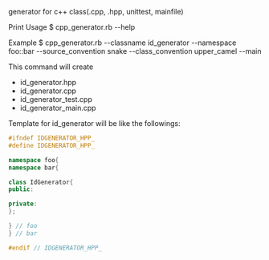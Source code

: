 generator for c++ class(.cpp, .hpp, unittest, mainfile)

Print Usage
$ cpp_generator.rb --help

Example
$ cpp_generator.rb  --classname id_generator --namespace foo::bar --source_convention snake --class_convention upper_camel --main

This command will create

- id_generator.hpp
- id_generator.cpp
- id_generator_test.cpp
- id_generator_main.cpp

Template for id_generator will be like the followings:

```cpp
#ifndef IDGENERATOR_HPP_
#define IDGENERATOR_HPP_

namespace foo{
namespace bar{

class IdGenerator{
public:

private:
};

} // foo
} // bar

#endif // IDGENERATOR_HPP_
```